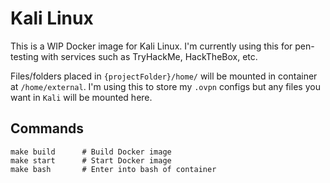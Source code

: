 # Kali Linux

This is a WIP Docker image for Kali Linux. I'm currently using this for pen-testing with services such as TryHackMe, HackTheBox, etc.

Files/folders placed in `{projectFolder}/home/` will be mounted in container at `/home/external`. I'm using this to store my `.ovpn` configs but any files you want in `Kali` will be mounted here.

## Commands
```
make build      # Build Docker image
make start      # Start Docker image
make bash       # Enter into bash of container
```